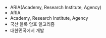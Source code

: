 - ARIA(Academy, Research Institute, Agency)
- ARIA
- Academy, Research Institute, Agency
- 국산 블록 암호 알고리즘
- 대한민국에서 개발